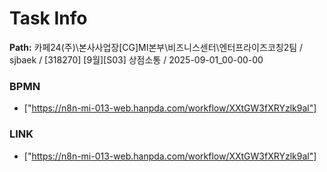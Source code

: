 # Task Info

**Path:** 카페24(주)\본사사업장\[CG]MI본부\비즈니스센터\엔터프라이즈코칭2팀 / sjbaek / [318270] [9월][S03] 상점소통 / 2025-09-01_00-00-00

### BPMN
- ["https://n8n-mi-013-web.hanpda.com/workflow/XXtGW3fXRYzlk9al"]

### LINK
- ["https://n8n-mi-013-web.hanpda.com/workflow/XXtGW3fXRYzlk9al"]

